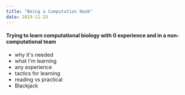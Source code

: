 ```yaml
---
title: "Being a Computation Noob"
data: 2019-11-25
---
```


#### Trying to learn computational biology with 0 experience and in a non-computational team

* why it's needed
* what I'm learning
* any experience
* tactics for learning
* reading vs practical
* Blackjack
